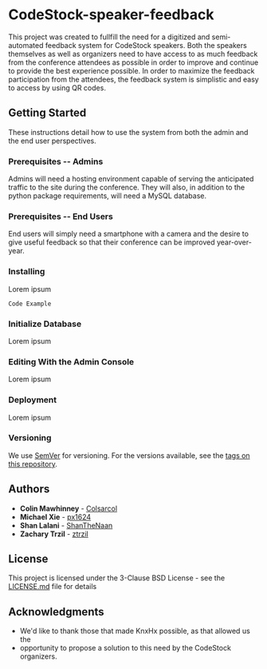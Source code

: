 # CodeStock-speaker-feedback 

This project was created to fullfill the need for a digitized and
semi-automated feedback system for CodeStock speakers. Both the speakers
themselves as well as organizers need to have access to as much feedback from
the conference attendees as possible in order to improve and continue to
provide the best experience possible. In order to maximize the feedback
participation from the attendees, the feedback system is simplistic and easy to
access by using QR codes. 

## Getting Started

These instructions detail how to use the system from both the admin and the end
user perspectives.

### Prerequisites -- Admins

Admins will need a hosting environment capable of serving the anticipated
traffic to the site during the conference. They will also, in addition to the
python package requirements, will need a MySQL database. 

### Prerequisites -- End Users

End users will simply need a smartphone with a camera and the desire to give
useful feedback so that their conference can be improved year-over-year. 

### Installing

Lorem ipsum

```
Code Example
```

### Initialize Database

Lorem ipsum

### Editing With the Admin Console

Lorem ipsum

### Deployment

Lorem ipsum

### Versioning

We use [SemVer](http://semver.org/) for versioning. For the versions available,
see the [tags on this repository](https://github.com/ShanTheNaan/CodeStock-speaker-feedback/tags). 

## Authors

* **Colin Mawhinney** - [Colsarcol](https://github.com/Colsarcol)
* **Michael Xie** - [px1624](https://github.com/px1624)
* **Shan Lalani** - [ShanTheNaan](https://github.com/ShanTheNaan)
* **Zachary Trzil** - [ztrzil](https://github.com/ztrzil)

## License

This project is licensed under the 3-Clause BSD License - see the
[LICENSE.md](LICENSE.md) file for details

## Acknowledgments

* We'd like to thank those that made KnxHx possible, as that allowed us the
* opportunity to propose a solution to this need by the CodeStock organizers.
